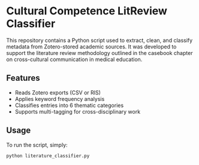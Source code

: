 # Cultural Competence LitReview Classifier

This repository contains a Python script used to extract, clean, and classify metadata from Zotero-stored academic sources. It was developed to support the literature review methodology outlined in the casebook chapter on cross-cultural communication in medical education.

## Features
- Reads Zotero exports (CSV or RIS)
- Applies keyword frequency analysis
- Classifies entries into 6 thematic categories
- Supports multi-tagging for cross-disciplinary work

## Usage
To run the script, simply:
```bash
python literature_classifier.py
